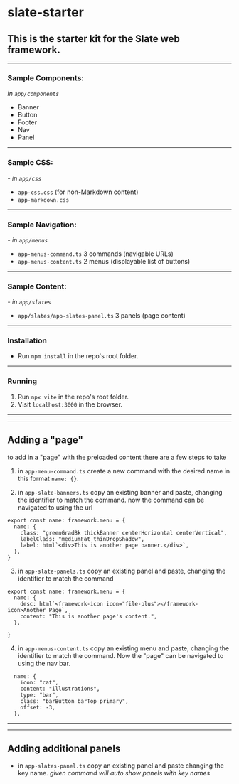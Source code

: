 # slate-starter

## This is the starter kit for the Slate web framework.
---

### Sample Components:

_in `app/components`_

- Banner
- Button
- Footer
- Nav
- Panel
---

### Sample CSS:

_- in `app/css`_

- `app-css.css` (for non-Markdown content)
- `app-markdown.css`
---

### Sample Navigation:
_- in `app/menus`_

- `app-menus-command.ts` 3 commands (navigable URLs)
- `app-menus-content.ts` 2 menus (displayable list of buttons)
---

### Sample Content:

_- in `app/slates`_

- `app/slates/app-slates-panel.ts` 3 panels (page content)
---

### Installation

- Run `npm install` in the repo's root folder.
---

### Running

1. Run `npx vite` in the repo's root folder.
1. Visit `localhost:3000` in the browser.
---
---

## Adding a "page"

to add in a "page" with the preloaded content there are a few steps to take

1. in `app-menu-command.ts` create a new command with the desired name in this format `name: {}`.

2. in `app-slate-banners.ts` copy an existing banner and paste, changing the identifier to match the command. now the command can be navigated to using the url

``` 
export const name: framework.menu = {
  name: {
    class: "greenGradBk thickBanner centerHorizontal centerVertical",
    labelClass: "mediumFat thinDropShadow",
    label: html`<div>This is another page banner.</div>`,
  },
} 
```

3. in `app-slate-panels.ts` copy an existing panel and paste, changing the identifier to match the command

```
export const name: framework.menu = {
  name: {
    desc: html`<framework-icon icon="file-plus"></framework-icon>Another Page`,
    content: "This is another page's content.",
  },

}
```

4. in `app-menus-content.ts` copy an existing menu and paste, changing the identifier to match the command. Now the "page" can be navigated to using the nav bar.

```
  name: {
    icon: "cat",
    content: "illustrations",
    type: "bar",
    class: "barButton barTop primary",
    offset: -3,
  },
```
---
---
## Adding additional panels

- in `app-slates-panel.ts` copy an existing panel and paste changing the key name. *given command will auto show panels with key names*